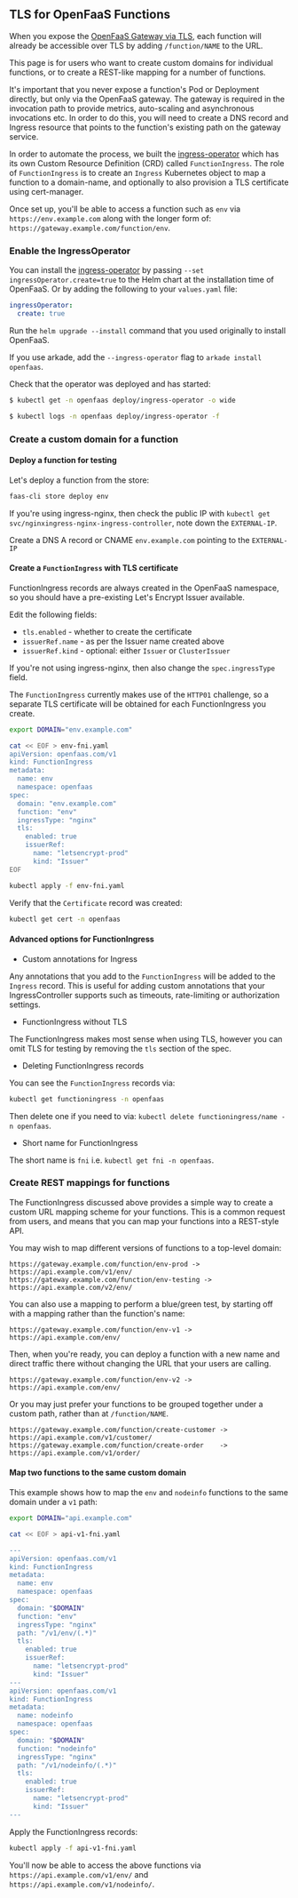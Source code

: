 ## TLS for OpenFaaS Functions

When you expose the [OpenFaaS Gateway via TLS](/reference/tls-openfaas), each function will already be accessible over TLS by adding `/function/NAME` to the URL.

This page is for users who want to create custom domains for individual functions, or to create a REST-like mapping for a number of functions.

It's important that you never expose a function's Pod or Deployment directly, but only via the OpenFaaS gateway. The gateway is required in the invocation path to provide metrics, auto-scaling and asynchronous invocations etc. In order to do this, you will need to create a DNS record and Ingress resource that points to the function's existing path on the gateway service.

In order to automate the process, we built the [ingress-operator](https://github.com/openfaas/ingress-operator) which has its own Custom Resource Definition (CRD) called `FunctionIngress`. The role of `FunctionIngress` is to create an `Ingress` Kubernetes object to map a function to a domain-name, and optionally to also provision a TLS certificate using cert-manager.

Once set up, you'll be able to access a function such as `env` via `https://env.example.com` along with the longer form of: `https://gateway.example.com/function/env`.

### Enable the IngressOperator

You can install the [ingress-operator](https://github.com/openfaas/ingress-operator) by passing `--set ingressOperator.create=true` to the Helm chart at the installation time of OpenFaaS. Or by adding the following to your `values.yaml` file:

```yaml
ingressOperator:
  create: true
```

Run the `helm upgrade --install` command that you used originally to install OpenFaaS.

If you use arkade, add the `--ingress-operator` flag to `arkade install openfaas`.

Check that the operator was deployed and has started:

```bash
$ kubectl get -n openfaas deploy/ingress-operator -o wide

$ kubectl logs -n openfaas deploy/ingress-operator -f
```

### Create a custom domain for a function

#### Deploy a function for testing

Let's deploy a function from the store:

```sh
faas-cli store deploy env
```

If you're using ingress-nginx, then check the public IP with `kubectl get svc/nginxingress-nginx-ingress-controller`, note down the `EXTERNAL-IP`.

Create a DNS A record or CNAME `env.example.com` pointing to the `EXTERNAL-IP`

#### Create a `FunctionIngress` with TLS certificate

FunctionIngress records are always created in the OpenFaaS namespace, so you should have a pre-existing Let's Encrypt Issuer available.

Edit the following fields:

* `tls.enabled` - whether to create the certificate
* `issuerRef.name` - as per the Issuer name created above
* `issuerRef.kind` - optional: either `Issuer` or `ClusterIssuer`

If you're not using ingress-nginx, then also change the `spec.ingressType` field.

The `FunctionIngress` currently makes use of the `HTTP01` challenge, so a separate TLS certificate will be obtained for each FunctionIngress you create.

```sh
export DOMAIN="env.example.com"

cat << EOF > env-fni.yaml
apiVersion: openfaas.com/v1
kind: FunctionIngress
metadata:
  name: env
  namespace: openfaas
spec:
  domain: "env.example.com"
  function: "env"
  ingressType: "nginx"
  tls:
    enabled: true
    issuerRef:
      name: "letsencrypt-prod"
      kind: "Issuer"
EOF

kubectl apply -f env-fni.yaml
```

Verify that the `Certificate` record was created:

```sh
kubectl get cert -n openfaas
```

#### Advanced options for FunctionIngress

* Custom annotations for Ingress

Any annotations that you add to the `FunctionIngress` will be added to the `Ingress` record. This is useful for adding custom annotations that your IngressController supports such as timeouts, rate-limiting or authorization settings.

* FunctionIngress without TLS

The FunctionIngress makes most sense when using TLS, however you can omit TLS for testing by removing the `tls` section of the spec.

* Deleting FunctionIngress records

You can see the `FunctionIngress` records via:

```bash
kubectl get functioningress -n openfaas
```

Then delete one if you need to via: `kubectl delete functioningress/name -n openfaas`.

* Short name for FunctionIngress

The short name is `fni` i.e. `kubectl get fni -n openfaas`.

### Create REST mappings for functions

The FunctionIngress discussed above provides a simple way to create a custom URL mapping scheme for your functions. This is a common request from users, and means that you can map your functions into a REST-style API.

You may wish to map different versions of functions to a top-level domain:

```
https://gateway.example.com/function/env-prod -> https://api.example.com/v1/env/
https://gateway.example.com/function/env-testing -> https://api.example.com/v2/env/
```

You can also use a mapping to perform a blue/green test, by starting off with a mapping rather than the function's name:

```
https://gateway.example.com/function/env-v1 -> https://api.example.com/env/
```

Then, when you're ready, you can deploy a function with a new name and direct traffic there without changing the URL that your users are calling.

```
https://gateway.example.com/function/env-v2 -> https://api.example.com/env/
```

Or you may just prefer your functions to be grouped together under a custom path, rather than at `/function/NAME`.
    
```
https://gateway.example.com/function/create-customer ->   https://api.example.com/v1/customer/
https://gateway.example.com/function/create-order    ->   https://api.example.com/v1/order/
```

#### Map two functions to the same custom domain

This example shows how to map the `env` and `nodeinfo` functions to the same domain under a `v1` path:

```sh
export DOMAIN="api.example.com"

cat << EOF > api-v1-fni.yaml

---
apiVersion: openfaas.com/v1
kind: FunctionIngress
metadata:
  name: env
  namespace: openfaas
spec:
  domain: "$DOMAIN"
  function: "env"
  ingressType: "nginx"
  path: "/v1/env/(.*)"
  tls:
    enabled: true
    issuerRef:
      name: "letsencrypt-prod"
      kind: "Issuer"
---
apiVersion: openfaas.com/v1
kind: FunctionIngress
metadata:
  name: nodeinfo
  namespace: openfaas
spec:
  domain: "$DOMAIN"
  function: "nodeinfo"
  ingressType: "nginx"
  path: "/v1/nodeinfo/(.*)"
  tls:
    enabled: true
    issuerRef:
      name: "letsencrypt-prod"
      kind: "Issuer"
---
```

Apply the FunctionIngress records:

```sh
kubectl apply -f api-v1-fni.yaml
```

You'll now be able to access the above functions via `https://api.example.com/v1/env/` and `https://api.example.com/v1/nodeinfo/`.

